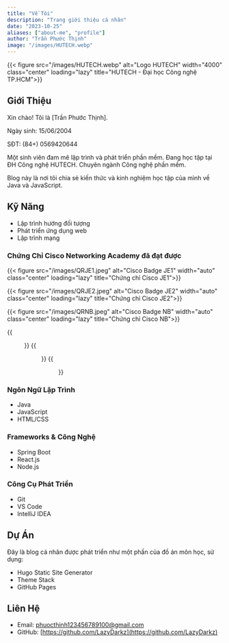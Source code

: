 ```yaml
---
title: "Về Tôi"
description: "Trang giới thiệu cá nhân"
date: "2023-10-25"
aliases: ["about-me", "profile"]
author: "Trần Phước Thịnh"
image: "/images/HUTECH.webp"
---
```


{{< figure src="/images/HUTECH.webp" alt="Logo HUTECH" width="4000" class="center" loading="lazy" title="HUTECH - Đại học Công nghệ TP.HCM">}}

## Giới Thiệu

Xin chào! Tôi là [Trần Phước Thịnh].

Ngày sinh: 15/06/2004

SĐT: (84+) 0569420644

Một sinh viên đam mê lập trình và phát triển phần mềm. Đang học tập tại ĐH Công nghệ HUTECH. Chuyên ngành Công nghệ phần mềm.

Blog này là nơi tôi chia sẻ kiến thức và kinh nghiệm học tập của mình về Java và JavaScript.

## Kỹ Năng

- Lập trình hướng đối tượng
- Phát triển ứng dụng web
- Lập trình mạng

### Chứng Chỉ Cisco Networking Academy đã đạt được

{{< figure src="/images/QRJE1.jpeg" alt="Cisco Badge JE1" width="auto" class="center" loading="lazy" title="Chứng chỉ Cisco JE1">}}

{{< figure src="/images/QRJE2.jpeg" alt="Cisco Badge JE2" width="auto" class="center" loading="lazy" title="Chứng chỉ Cisco JE2">}}

{{< figure src="/images/QRNB.jpeg" alt="Cisco Badge NB" width="auto" class="center" loading="lazy" title="Chứng chỉ Cisco NB">}}
<div class="certification-gallery">
    {{<figure src="/images/QNB.png" alt="Cisco Networking Basics" loading="lazy">}}
    {{<figure src="/images/QJE1.png" alt="Cisco JE1" loading="lazy">}}
    {{<figure src="/images/QJE2.png" alt="Cisco JE2" loading="lazy">}}
</div>

### Ngôn Ngữ Lập Trình

- Java
- JavaScript
- HTML/CSS

### Frameworks & Công Nghệ

- Spring Boot
- React.js
- Node.js

### Công Cụ Phát Triển

- Git
- VS Code
- IntelliJ IDEA

## Dự Án

Đây là blog cá nhân được phát triển như một phần của đồ án môn học, sử dụng:

- Hugo Static Site Generator
- Theme Stack
- GitHub Pages

## Liên Hệ

- Email: [phuocthinh123456789100@gmail.com](mailto:phuocthinh123456789100@gmail.com)
- GitHub: [https://github.com/LazyDarkz](https://github.com/LazyDarkz)